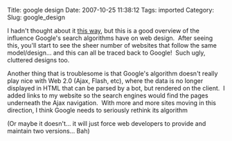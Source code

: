 Title: google design
Date: 2007-10-25 11:38:12
Tags: imported
Category: 
Slug: google_design

I hadn't thought about it <a href="http://www.meangene.com/google/design_for_google.html">this way</a>, but this is a good overview of the influence Google's search algorithms have on web design.  After seeing this, you'll start to see the sheer number of websites that follow the same model/design... and this can all be traced back to Google!  Such ugly, cluttered designs too.

Another thing that is troublesome is that Google's algorithm doesn't really play nice with Web 2.0 (Ajax, Flash, etc), where the data is no longer displayed in HTML that can be parsed by a bot, but rendered on the client.  I added links to my website so the search engines would find the pages underneath the Ajax navigation.  With more and more sites moving in this direction, I think Google needs to seriously rethink its algorithm

(Or maybe it doesn't... it will just force web developers to provide and maintain two versions... Bah)
